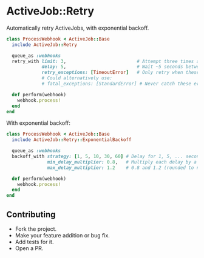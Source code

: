 ActiveJob::Retry
================

Automatically retry ActiveJobs, with exponential backoff.

```ruby
class ProcessWebhook < ActiveJob::Base
  include ActiveJob::Retry

  queue_as :webhooks
  retry_with limit: 3,                          # Attempt three times and then raise (default: 1)
             delay: 5,                          # Wait ~5 seconds between attempts (default: 0)
             retry_exceptions: [TimeoutError]   # Only retry when these errors are raised (default: all)
             # Could alternatively use:
             # fatal_exceptions: [StandardError] # Never catch these errors (default: none)

  def perform(webhook)
    webhook.process!
  end
end
```

With exponential backoff:

```ruby
class ProcessWebhook < ActiveJob::Base
  include ActiveJob::Retry::ExponentialBackoff

  queue_as :webhooks
  backoff_with strategy: [1, 5, 10, 30, 60] # Delay for 1, 5, ... seconds between subsequent retries
               min_delay_multiplier: 0.8,   # Multiply each delay by a random number between
               max_delay_multiplier: 1.2    # 0.8 and 1.2 (rounded to nearest second)

  def perform(webhook)
    webhook.process!
  end
end
```

Contributing
------------

  * Fork the project.
  * Make your feature addition or bug fix.
  * Add tests for it.
  * Open a PR.
